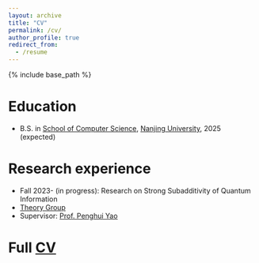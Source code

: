 ```yaml
---
layout: archive
title: "CV"
permalink: /cv/
author_profile: true
redirect_from:
  - /resume
---
```


{% include base_path %}

Education
======
* B.S. in [School of Computer Science](https://cs.nju.edu.cn/main.htm), [Nanjing University](https://www.nju.edu.cn/), 2025 (expected)

Research experience
======
*  Fall 2023- (in progress): Research on Strong Subadditivity of Quantum Information
  * [Theory Group](https://tcs.nju.edu.cn/)
  * Supervisor: [Prof. Penghui Yao](http://penghuiyao.info/)

Full [CV](https://cvivier.github.io/files/cv.pdf)
======
